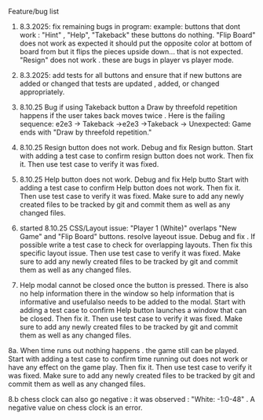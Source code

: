 Feature/bug list


1. 8.3.2025: fix remaining bugs in program: example: buttons that dont work : "Hint" , "Help", "Takeback" these buttons do nothing. "Flip Board" does not work as expected it should  put the opposite color at bottom of board from but it flips the pieces upside down... that is not expected. "Resign" does not work . these are bugs in player vs player  mode.    

2. 8.3.2025: add tests for all buttons and ensure that if new buttons are added or changed that tests are updated , added, or changed appropriately.

3. 8.10.25 Bug if using Takeback button a Draw by threefold repetition happens if the user takes back moves twice . Here is the failing sequence:  e2e3 -> Takeback ->e2e3 ->Takeback -> Unexpected: Game ends with "Draw by threefold repetition."

4. 8.10.25 Resign button does not work. Debug and fix Resign button. Start with adding a test case to confirm resign button does not work. Then fix it. Then use test case to verify it was fixed. 

5. 8.10.25 Help button does not work. Debug and fix Help butto Start with adding a test case to confirm Help button does not work. Then fix it. Then use test case to verify it was fixed. Make sure to add any newly created files to be tracked by git and commit them as well as any changed files.

6. started 8.10.25 CSS/Layout issue: "Player 1 (White)" overlaps "New Game" and "Flip Board" buttons. resolve layeout issue.   Debug and fix . If possible write a test case to check for overlapping layouts.  Then fix this specific layout issue. Then use test case to verify it was fixed. Make sure to add any newly created files to be tracked by git and commit them as well as any changed files.

7. Help modal cannot be closed once the button is pressed. There is also no help information there in the window so help information that is informative and usefulalso needs to be added to the modal.  Start with adding a test case to confirm Help button launches a window that can be closed. Then fix it. Then use test case to verify it was fixed. Make sure to add any newly created files to be tracked by git and commit them as well as any changed files.

8a. When time runs out nothing happens . the game still can be played.  Start with adding a test case to confirm time running out does not work or have any effect on the game play. Then fix it. Then use test case to verify it was fixed. Make sure to add any newly created files to be tracked by git and commit them as well as any changed files.  

8.b chess clock can also go negative : it was observed : "White: -1:0-48" . A negative value on chess clock is an error.

